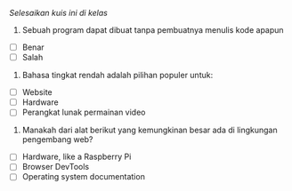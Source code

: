 *Selesaikan kuis ini di kelas*

1. Sebuah program dapat dibuat tanpa pembuatnya menulis kode apapun

- [ ] Benar
- [ ] Salah

1. Bahasa tingkat rendah adalah pilihan populer untuk:

- [ ] Website
- [ ] Hardware
- [ ] Perangkat lunak permainan video

1. Manakah dari alat berikut yang kemungkinan besar ada di lingkungan pengembang web?

- [ ] Hardware, like a Raspberry Pi
- [ ] Browser DevTools
- [ ] Operating system documentation
